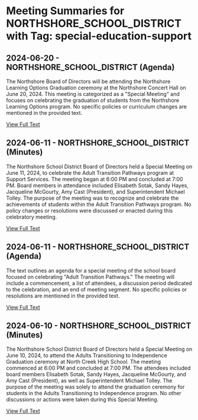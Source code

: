 # Meeting Summaries for NORTHSHORE_SCHOOL_DISTRICT with Tag: special-education-support

## 2024-06-20 - NORTHSHORE_SCHOOL_DISTRICT (Agenda)

The Northshore Board of Directors will be attending the Northshore Learning Options Graduation ceremony at the Northshore Concert Hall on June 20, 2024. This meeting is categorized as a "Special Meeting" and focuses on celebrating the graduation of students from the Northshore Learning Options program.  No specific policies or curriculum changes are mentioned in the provided text.

[View Full Text](https://raw.githubusercontent.com/VoronoiPerspectives/WashingtonStateSchoolBoardExplorer/refs/heads/main/data/countries/usa/states/wa/counties/king/school_boards/northshore_school_district/2024/2024-06-20-agenda.txt)

## 2024-06-11 - NORTHSHORE_SCHOOL_DISTRICT (Minutes)

The Northshore School District Board of Directors held a Special Meeting on June 11, 2024, to celebrate the Adult Transition Pathways program at Support Services. The meeting began at 6:00 PM and concluded at 7:00 PM.  Board members in attendance included Elisabeth Sotak, Sandy Hayes, Jacqueline McGourty, Amy Cast (President), and Superintendent Michael Tolley. The purpose of the meeting was to recognize and celebrate the achievements of students within the Adult Transition Pathways program.  No policy changes or resolutions were discussed or enacted during this celebratory meeting.

[View Full Text](https://raw.githubusercontent.com/VoronoiPerspectives/WashingtonStateSchoolBoardExplorer/refs/heads/main/data/countries/usa/states/wa/counties/king/school_boards/northshore_school_district/2024/2024-06-11-minutes.txt)

## 2024-06-11 - NORTHSHORE_SCHOOL_DISTRICT (Agenda)

The text outlines an agenda for a special meeting of the school board focused on celebrating "Adult Transition Pathways."  The meeting will include a commencement, a list of attendees, a discussion period dedicated to the celebration, and an end of meeting segment. No specific policies or resolutions are mentioned in the provided text.

[View Full Text](https://raw.githubusercontent.com/VoronoiPerspectives/WashingtonStateSchoolBoardExplorer/refs/heads/main/data/countries/usa/states/wa/counties/king/school_boards/northshore_school_district/2024/2024-06-11-agenda.txt)

## 2024-06-10 - NORTHSHORE_SCHOOL_DISTRICT (Minutes)

The Northshore School District Board of Directors held a Special Meeting on June 10, 2024, to attend the Adults Transitioning to Independence Graduation ceremony at North Creek High School. The meeting commenced at 6:00 PM and concluded at 7:00 PM.  The attendees included board members Elisabeth Sotak, Sandy Hayes, Jacqueline McGourty, and Amy Cast (President), as well as Superintendent Michael Tolley. The purpose of the meeting was solely to attend the graduation ceremony for students in the Adults Transitioning to Independence program.  No other discussions or actions were taken during this Special Meeting.

[View Full Text](https://raw.githubusercontent.com/VoronoiPerspectives/WashingtonStateSchoolBoardExplorer/refs/heads/main/data/countries/usa/states/wa/counties/king/school_boards/northshore_school_district/2024/2024-06-10-minutes.txt)

